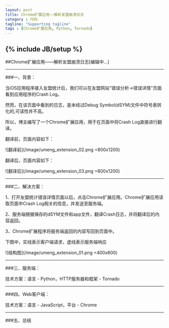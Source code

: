 ```yaml
---
layout: post
title: Chrome扩展应用——解析友盟崩溃日志 
category : 代码 
tagline: "Supporting tagline"
tags : [Chrome扩展应用, Python, Tornado]
---
```

{% include JB/setup %}
---

##Chrome扩展应用——解析友盟崩溃日志[编辑中...] 

------
###一、背景：

当iOS应用程序接入友盟统计后，我们可以在友盟网站"错误分析->错误详情"页面看到应用程序的Crash Log。

然而，在该页面中看到的日志，是未经过Debug Symbol(dSYM)文件中符号表转化的,可读性并不高。

所以，博主编写了一个Chrome扩展应用，用于在页面中将Crash Log直接进行翻译。

翻译前，页面内容如下：

![翻译前](/image/umeng_extension_02.png =800x1200)

翻译后，页面内容如下：

![翻译后](/image/umeng_extension_03.png =800x1200)

------
###二、解决方案：

1、打开友盟统计错误详情页面以后，点击Chrome扩展应用。Chrome扩展应用读取页面中Crash Log相关的信息，并发送至服务端。

2、服务端根据保存的dSYM文件和app文件，翻译Crash日志，并将翻译后的内容返回。

3、Chrome扩展程序将服务端返回的内容写回到页面中。

下图中，实线表示客户端请求，虚线表示服务端响应

![结构图](/image/umeng_extension_01.png =400x600)

------
###三、服务端：

技术方案：语言 - Python，HTTP服务器和框架 - Tornado


------
###四、Web客户端：

技术方案：语言 - JavaScript，平台 - Chrome


------
###五、总结

<!--break-->


